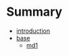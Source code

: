# Summary

- [introduction](./introduction.md)
- [base](./production/tof.md)
    - [md1](./production/md1.md)
